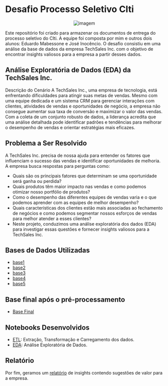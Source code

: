 # Desafio Processo Seletivo CIti

<p align="center">
  <img src="https://github.com/waltercrastobr/P.S-Citi/blob/main/img_citi.png" alt="imagem">
</p>

Este repositório foi criado para armazenar os documentos de entrega do processo seletivo do CIti. A equipe foi composta por mim e outros dois alunos: Eduardo Mabessone e José Inocêncio. O desafio consistiu em uma análise da base de dados da empresa TechSales Inc. com o objetivo de encontrar insights valiosos para a empresa a partir desses dados.

## Análise Exploratória de Dados (EDA) da TechSales Inc.
Descrição do Cenário
A TechSales Inc., uma empresa de tecnologia, está enfrentando dificuldades para atingir suas metas de vendas. Mesmo com uma equipe dedicada e um sistema CRM para gerenciar interações com clientes, atividades de vendas e oportunidades de negócio, a empresa não consegue aumentar sua taxa de conversão e maximizar o valor das vendas. Com a coleta de um conjunto robusto de dados, a liderança acredita que uma análise detalhada pode identificar padrões e tendências para melhorar o desempenho de vendas e orientar estratégias mais eficazes.

## Problema a Ser Resolvido
A TechSales Inc. precisa de nossa ajuda para entender os fatores que influenciam o sucesso das vendas e identificar oportunidades de melhoria. A empresa busca respostas para perguntas como:

- Quais são os principais fatores que determinam se uma oportunidade será ganha ou perdida?
- Quais produtos têm maior impacto nas vendas e como podemos otimizar nosso portfólio de produtos?
- Como o desempenho das diferentes equipes de vendas varia e o que podemos aprender com as equipes de melhor desempenho?
- Quais características dos clientes estão mais associadas ao fechamento de negócios e como podemos segmentar nossos esforços de vendas para melhor atender a esses clientes?
- Neste projeto, conduzimos uma análise exploratória dos dados (EDA) para investigar essas questões e fornecer insights valiosos para a TechSales Inc.

## Bases de Dados Utilizadas
- [base1](https://github.com/waltercrastobr/P.S-Citi/blob/main/accounts.csv)
- [base2]()
- [base3](https://github.com/waltercrastobr/P.S-Citi/blob/main/products.csv)
- [base4](https://github.com/waltercrastobr/P.S-Citi/blob/main/sales_pipeline.csv)
- [base5](https://github.com/waltercrastobr/P.S-Citi/blob/main/sales_teams.csv)

## Base final após o pré-processamento
- [Base Final](https://github.com/waltercrastobr/P.S-Citi/blob/main/base_final_eda.csv)

## Notebooks Desenvolvidos
- [ETL](https://github.com/waltercrastobr/P.S-Citi/blob/main/ETL_Desafio_PTA.ipynb): Extração, Transformação e Carregamento dos dados.
- [EDA](https://github.com/waltercrastobr/P.S-Citi/blob/main/EDA_Desafio_PTA.ipynb): Análise Exploratória de Dados.

## Relatório
Por fim, geramos um [relatório](https://github.com/waltercrastobr/P.S-Citi/blob/main/Apresenta%C3%A7%C3%A3o%20PTA%20detalhada%20(1).pdf) de insights contendo sugestões de valor para a empresa.
